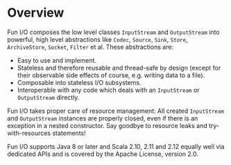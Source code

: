 ---
---

# Overview

Fun I/O composes the low level classes `InputStream` and `OutputStream` into powerful, high level abstractions like 
`Codec`, `Source`, `Sink`, `Store`, `ArchiveStore`, `Socket`, `Filter` et al.
These abstractions are:

+ Easy to use and implement.
+ Stateless and therefore reusable and thread-safe by design (except for their observable side effects of course, e.g.
  writing data to a file).
+ Composable into stateless I/O subsystems.
+ Interoperable with any code which deals with an `InputStream` or `OutputStream` directly.

Fun I/O takes proper care of resource management: All created `InputStream` and `OutputStream` instances are properly 
closed, even if there is an exception in a nested constructor.
Say goodbye to resource leaks and try-with-resources statements!

Fun I/O supports Java 8 or later and Scala 2.10, 2.11 and 2.12 equally well via dedicated APIs and is covered by the 
Apache License, version 2.0.
